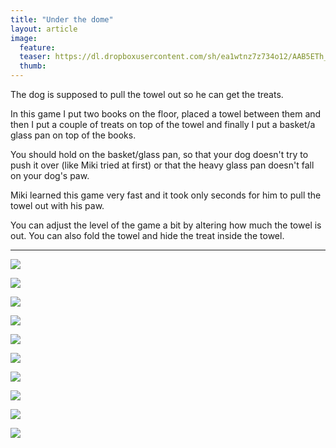 ```yaml
---
title: "Under the dome"
layout: article
image:
  feature:
  teaser: https://dl.dropboxusercontent.com/sh/ea1wtnz7z734o12/AAB5ETh_EIAJJQ9ImvQKzjZ3a/aktivointi/under-the-dome/DSC58235__-245px.jpg
  thumb:
---
```


The dog is supposed to pull the towel out so he can get the treats. 

In this game I put two books on the floor, placed a towel between them and then I put a couple of treats on top of the towel and finally I put a basket/a glass pan on top of the books.

You should hold on the basket/glass pan, so that your dog doesn't try to push it over (like Miki tried at first) or that the heavy glass pan doesn't fall on your dog's paw.

Miki learned this game very fast and it took only seconds for him to pull the towel out with his paw.

You can adjust the level of the game a bit by altering how much the towel is out. You can also fold the towel and hide the treat inside the towel.

---

[![](https://dl.dropboxusercontent.com/sh/ea1wtnz7z734o12/AAC5-YZQQPRaIrCH2d_CfGnsa/aktivointi/under-the-dome/DSC58159-800px.jpg)](https://dl.dropboxusercontent.com/sh/ea1wtnz7z734o12/AADpXfuZ9nEoaDphKxVCiY1za/aktivointi/under-the-dome/DSC58159.jpg)

[![](https://dl.dropboxusercontent.com/sh/ea1wtnz7z734o12/AACh2V7NqNv6nS30N5sVNKoSa/aktivointi/under-the-dome/DSC58161-800px.jpg)](https://dl.dropboxusercontent.com/sh/ea1wtnz7z734o12/AADG_rCavhYsqPWpJ9H5XEH_a/aktivointi/under-the-dome/DSC58161.jpg)

[![](https://dl.dropboxusercontent.com/sh/ea1wtnz7z734o12/AACcP8BkdLNbuFuIuO-4Jvmza/aktivointi/under-the-dome/DSC58174-800px.jpg)](https://dl.dropboxusercontent.com/sh/ea1wtnz7z734o12/AAAK8cEsHFcCjqAkFXnYwsZTa/aktivointi/under-the-dome/DSC58174.jpg)

[![](https://dl.dropboxusercontent.com/sh/ea1wtnz7z734o12/AACox10yh7PF6wrpuhJcpk5Pa/aktivointi/under-the-dome/DSC58166-800px.jpg)](https://dl.dropboxusercontent.com/sh/ea1wtnz7z734o12/AADgaeDOaFRGc5efEn34JuP5a/aktivointi/under-the-dome/DSC58166.jpg)

[![](https://dl.dropboxusercontent.com/sh/ea1wtnz7z734o12/AAA1tcJyCQxjFoK8hF9m9mBIa/aktivointi/under-the-dome/DSC58228-800px.jpg)](https://dl.dropboxusercontent.com/sh/ea1wtnz7z734o12/AABZ641Y_wcxZuwGXoQSNJ7za/aktivointi/under-the-dome/DSC58228.jpg)

[![](https://dl.dropboxusercontent.com/sh/ea1wtnz7z734o12/AAAR4YGZ8Q-swKe_6WUcNzuna/aktivointi/under-the-dome/DSC58255-800px.jpg)](https://dl.dropboxusercontent.com/sh/ea1wtnz7z734o12/AAAfs8vNia1VxePn_CFxdBxma/aktivointi/under-the-dome/DSC58255.jpg)

[![](https://dl.dropboxusercontent.com/sh/ea1wtnz7z734o12/AABXRyMdJUFK_doVjskHELB9a/aktivointi/under-the-dome/DSC58233-800px.jpg)](https://dl.dropboxusercontent.com/sh/ea1wtnz7z734o12/AADcczcxHjbvgKZn2a0zuM2Ha/aktivointi/under-the-dome/DSC58233.jpg)

[![](https://dl.dropboxusercontent.com/sh/ea1wtnz7z734o12/AAB90x8dh_mSE3W1Jx4SxzUba/aktivointi/under-the-dome/DSC58295-800px.jpg)](https://dl.dropboxusercontent.com/sh/ea1wtnz7z734o12/AAAf8RP5OGJz71KuJmmSGmbua/aktivointi/under-the-dome/DSC58295.jpg)

[![](https://dl.dropboxusercontent.com/sh/ea1wtnz7z734o12/AAB1y3ylTXS_TNRnCRaCxNjFa/aktivointi/under-the-dome/DSC58234-800px.jpg)](https://dl.dropboxusercontent.com/sh/ea1wtnz7z734o12/AABuO2gisa10yCoDqOsZ70nha/aktivointi/under-the-dome/DSC58234.jpg)

[![](https://dl.dropboxusercontent.com/sh/ea1wtnz7z734o12/AACSifcnY7a1i2L5kFxJ28GVa/aktivointi/under-the-dome/DSC58235-800px.jpg)](https://dl.dropboxusercontent.com/sh/ea1wtnz7z734o12/AABw2z3eLZuRBYQ_9_IlKAg0a/aktivointi/under-the-dome/DSC58235.jpg)
